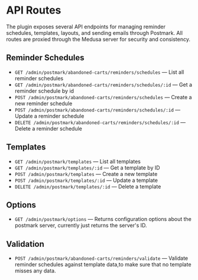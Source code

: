 # API Routes

The plugin exposes several API endpoints for managing reminder schedules, templates, layouts, and sending emails through Postmark. All routes are proxied through the Medusa server for security and consistency.

## Reminder Schedules
- `GET /admin/postmark/abandoned-carts/reminders/schedules` — List all reminder schedules
- `GET /admin/postmark/abandoned-carts/reminders/schedules/:id` — Get a reminder schedule by id
- `POST /admin/postmark/abandoned-carts/reminders/schedules` — Create a new reminder schedule
- `POST /admin/postmark/abandoned-carts/reminders/schedules/:id` — Update a reminder schedule
- `DELETE /admin/postmark/abandoned-carts/reminders/schedules/:id` — Delete a reminder schedule

## Templates
- `GET /admin/postmark/templates` — List all templates
- `GET /admin/postmark/templates/:id` — Get a template by ID
- `POST /admin/postmark/templates` — Create a new template
- `POST /admin/postmark/templates/:id` — Update a template
- `DELETE /admin/postmark/templates/:id` — Delete a template

## Options
- `GET /admin/postmark/options` — Returns configuration options about the postmark server, currently just returns the server's ID.

## Validation
- `POST /admin/postmark/abandoned-carts/reminders/validate` — Validate reminder schedules against template data,to make sure that no template misses any data.
